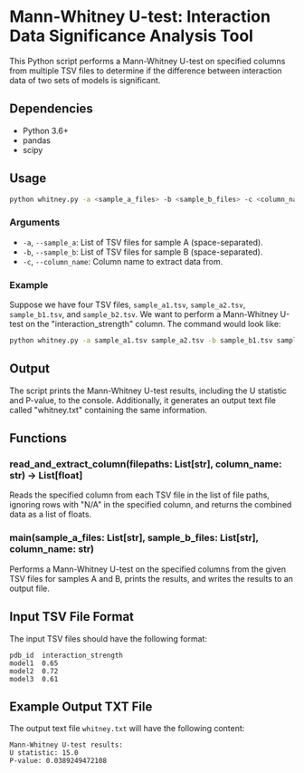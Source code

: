 # Mann-Whitney U-test: Interaction Data Significance Analysis Tool

This Python script performs a Mann-Whitney U-test on specified columns from multiple TSV files to determine if the difference between interaction data of two sets of models is significant.

## Dependencies

- Python 3.6+
- pandas
- scipy

## Usage

```bash
python whitney.py -a <sample_a_files> -b <sample_b_files> -c <column_name>
```

### Arguments

- `-a`, `--sample_a`: List of TSV files for sample A (space-separated).
- `-b`, `--sample_b`: List of TSV files for sample B (space-separated).
- `-c`, `--column_name`: Column name to extract data from.

### Example

Suppose we have four TSV files, `sample_a1.tsv`, `sample_a2.tsv`, `sample_b1.tsv`, and `sample_b2.tsv`. We want to perform a Mann-Whitney U-test on the "interaction_strength" column. The command would look like:

```bash
python whitney.py -a sample_a1.tsv sample_a2.tsv -b sample_b1.tsv sample_b2.tsv -c interaction_strength
```

## Output

The script prints the Mann-Whitney U-test results, including the U statistic and P-value, to the console. Additionally, it generates an output text file called "whitney.txt" containing the same information.

## Functions

### read_and_extract_column(filepaths: List[str], column_name: str) -> List[float]

Reads the specified column from each TSV file in the list of file paths, ignoring rows with "N/A" in the specified column, and returns the combined data as a list of floats.

### main(sample_a_files: List[str], sample_b_files: List[str], column_name: str)

Performs a Mann-Whitney U-test on the specified columns from the given TSV files for samples A and B, prints the results, and writes the results to an output file.

## Input TSV File Format

The input TSV files should have the following format:

```
pdb_id  interaction_strength
model1  0.65
model2  0.72
model3  0.61
```

## Example Output TXT File

The output text file `whitney.txt` will have the following content:

```
Mann-Whitney U-test results:
U statistic: 15.0
P-value: 0.0389249472108
```
